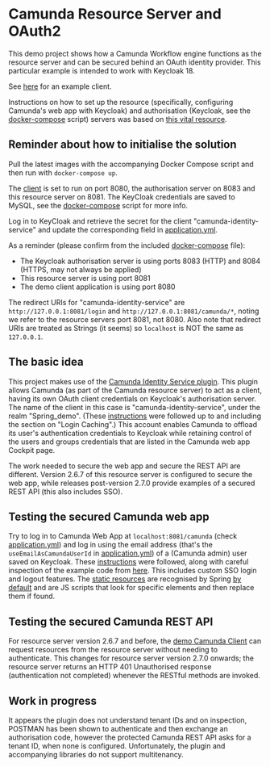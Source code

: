# Camunda Resource Server and OAuth2

This demo project shows how a Camunda Workflow engine functions as the resource server and 
can be secured behind an OAuth identity provider. This particular example is intended to work with Keycloak 18.

See [here](https://github.com/jfspps/CamundaOAuthClientDemo) for an example client.

Instructions on how to set up the resource (specifically, configuring Camunda's web app with Keycloak) and authorisation (Keycloak, see the [docker-compose](/docker/docker-compose.yml) script) 
servers was based on [this vital resource](https://github.com/camunda-community-hub/camunda-bpm-identity-keycloak).

## Reminder about how to initialise the solution

Pull the latest images with the accompanying Docker Compose script and then run with `docker-compose up`.

The [client]((https://github.com/jfspps/CamundaOAuthClientDemo)) is set to run on port 8080, the authorisation server on 8083 and this resource server on 8081. 
The KeyCloak credentials are saved to MySQL, see the [docker-compose](docker/docker-compose.yml) script for more info.

Log in to KeyCloak and retrieve the secret for the client "camunda-identity-service" and update the corresponding field
in [application.yml](/src/main/resources/application.yml).

As a reminder (please confirm from the included [docker-compose](docker/docker-compose.yml) file):

+ The Keycloak authorisation server is using ports 8083 (HTTP) and 8084 (HTTPS, may not always be applied)
+ This resource server is using port 8081
+ The demo client application is using port 8080

The redirect URIs for "camunda-identity-service" are `http://127.0.0.1:8081/login` and `http://127.0.0.1:8081/camunda/*`, noting we refer to
the resource servers port 8081, not 8080. Also note that redirect URIs are treated as Strings (it seems) so `localhost` is NOT 
the same as `127.0.0.1`.

## The basic idea

This project makes use of the [Camunda Identity Service plugin](https://github.com/camunda-community-hub/camunda-platform-7-keycloak).
This plugin allows Camunda (as part of the Camunda resource server) to act as a client, having its own OAuth client credentials 
on Keycloak's authorisation server. The name of the client in this case is "camunda-identity-service", under the realm "Spring_demo". (These
[instructions](https://github.com/camunda-community-hub/camunda-platform-7-keycloak#prerequisites-in-your-keycloak-realm) were followed up to 
and including the section on "Login Caching".) This account enables Camunda to offload its user's authentication credentials 
to Keycloak while retaining control of the users and groups credentials that are listed in the Camunda web app Cockpit page.

The work needed to secure the web app and secure the REST API are different. Version 2.6.7 of this resource server is configured to secure
the web app, while releases post-version 2.7.0 provide examples of a secured REST API (this also includes SSO).

## Testing the secured Camunda web app

Try to log in to Camunda Web App at `localhost:8081/camunda` (check [application.yml](/src/main/resources/application.yml)) and log in using the email address (that's the `useEmailAsCamundaUserId` 
in [application.yml](/src/main/resources/application.yml)) of a (Camunda admin) user saved on Keycloak. 
These [instructions](https://github.com/camunda-community-hub/camunda-platform-7-keycloak/tree/master/examples/sso-kubernetes#optional-security-for-the-camunda-rest-api)
were followed, along with careful inspection of the example code from [here](https://github.com/camunda-community-hub/camunda-platform-7-keycloak/tree/master/examples/sso-kubernetes).
This includes custom SSO login and logout features. The [static resources](src/main/resources/META-INF/resources) are recognised by Spring [by default](https://www.baeldung.com/spring-mvc-static-resources)
and are JS scripts that look for specific elements and then replace them if found.

## Testing the secured Camunda REST API

For resource server version 2.6.7 and before, the [demo Camunda Client](https://github.com/jfspps/CamundaOAuthClientDemo) can 
request resources from the resource server without needing to authenticate. This changes for resource server version 2.7.0 onwards; the 
resource server returns an HTTP 401 Unauthorised response (authentication not completed) whenever the RESTful methods are invoked.

## Work in progress

It appears the plugin does not understand tenant IDs and on inspection, POSTMAN has been shown to authenticate and then 
exchange an authorisation code, however the protected Camunda REST API asks for a tenant ID, when none is configured. Unfortunately, 
the plugin and accompanying libraries do not support multitenancy.
